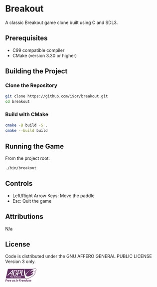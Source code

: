 # Breakout

A classic Breakout game clone built using C and SDL3.

## Prerequisites

- C99 compatible compiler
- CMake (version 3.30 or higher)

## Building the Project

### Clone the Repository

```bash
git clone https://github.com/i9or/breakout.git
cd breakout
```

### Build with CMake

```bash
cmake -B build -S .
cmake --build build
```

## Running the Game

From the project root:

```bash
./bin/breakout
```

## Controls

- Left/Right Arrow Keys: Move the paddle
- Esc: Quit the game

## Attributions

N/a

## License

Code is distributed under the GNU AFFERO GENERAL PUBLIC LICENSE Version 3 only.

<img src="./AGPLv3_Logo.svg" width="100" alt="AGPLv3 Logo"/>
